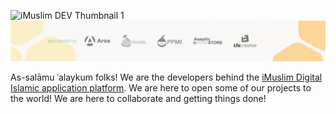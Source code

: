 ![iMuslim DEV Thumbnail 1](/assets/thumbnail1.png)
![iMuslim DEV Thumbnail 2](/assets/thumbnail2.png)

As-salāmu ʿalaykum folks! We are the developers behind the [iMuslim Digital Islamic application platform](https://imuslim.me). We are here to open some of our projects to the world! We are here to collaborate and getting things done!
